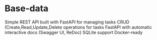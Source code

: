# Base-data
Simple REST API built with FastAPI for managing tasks
CRUD (Create,Read,Update,Delete operations for tasks
FastAPI with automatic interactive docs (Swagger UI, ReDoc)
SQLite support 
Docker-ready
